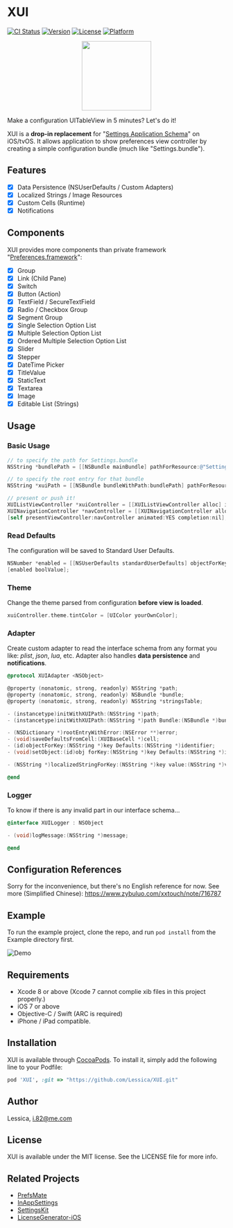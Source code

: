 # XUI

[![CI Status](http://img.shields.io/travis/Lessica/XUI.svg?style=flat)](https://travis-ci.org/Lessica/XUI)
[![Version](https://img.shields.io/cocoapods/v/XUI.svg?style=flat)](http://cocoapods.org/pods/XUI)
[![License](https://img.shields.io/cocoapods/l/XUI.svg?style=flat)](http://cocoapods.org/pods/XUI)
[![Platform](https://img.shields.io/cocoapods/p/XUI.svg?style=flat)](http://cocoapods.org/pods/XUI)

<p align="center">
<img src="https://raw.githubusercontent.com/Lessica/XUI/master/Design/XUIAboutIcon.png" width="160"/><br />
</p>

Make a configuration UITableView in 5 minutes? Let's do it!

XUI is a **drop-in replacement** for "[Settings Application Schema](https://developer.apple.com/library/content/documentation/PreferenceSettings/Conceptual/SettingsApplicationSchemaReference/Introduction/Introduction.html#//apple_ref/doc/uid/TP40007005-SW1)" on iOS/tvOS. It allows application to show preferences view controller by creating a simple configuration bundle (much like "Settings.bundle").

## Features

- [x] Data Persistence (NSUserDefaults / Custom Adapters)
- [x] Localized Strings / Image Resources
- [x] Custom Cells (Runtime)
- [x] Notifications

## Components

XUI provides more components than private framework "[Preferences.framework](http://iphonedevwiki.net/index.php/Preferences.framework)":

- [x] Group
- [x] Link (Child Pane)
- [x] Switch
- [x] Button (Action)
- [x] TextField / SecureTextField
- [x] Radio / Checkbox Group
- [x] Segment Group
- [x] Single Selection Option List
- [x] Multiple Selection Option List
- [x] Ordered Multiple Selection Option List
- [x] Slider
- [x] Stepper
- [x] DateTime Picker
- [x] TitleValue
- [x] StaticText
- [x] Textarea
- [x] Image
- [x] Editable List (Strings)

## Usage

### Basic Usage

```objective-c
// to specify the path for Settings.bundle
NSString *bundlePath = [[NSBundle mainBundle] pathForResource:@"Settings" ofType:@"bundle"];

// to specify the root entry for that bundle
NSString *xuiPath = [[NSBundle bundleWithPath:bundlePath] pathForResource:@"Root" ofType:@"plist"];

// present or push it!
XUIListViewController *xuiController = [[XUIListViewController alloc] initWithPath:xuiPath withBundlePath:bundlePath];
XUINavigationController *navController = [[XUINavigationController alloc] initWithRootViewController:xuiController];
[self presentViewController:navController animated:YES completion:nil];
```

### Read Defaults

The configuration will be saved to Standard User Defaults.

```objective-c
NSNumber *enabled = [[NSUserDefaults standardUserDefaults] objectForKey:@"enabled"];
[enabled boolValue];
```

### Theme

Change the theme parsed from configuration **before view is loaded**.

```objective-c
xuiController.theme.tintColor = [UIColor yourOwnColor];
```

### Adapter

Create custom adapter to read the interface schema from any format you like: *plist*, *json*, *lua*, etc. Adapter also handles **data persistence** and **notifications**.

```objective-c
@protocol XUIAdapter <NSObject>

@property (nonatomic, strong, readonly) NSString *path;
@property (nonatomic, strong, readonly) NSBundle *bundle;
@property (nonatomic, strong, readonly) NSString *stringsTable;

- (instancetype)initWithXUIPath:(NSString *)path;
- (instancetype)initWithXUIPath:(NSString *)path Bundle:(NSBundle *)bundle;

- (NSDictionary *)rootEntryWithError:(NSError **)error;
- (void)saveDefaultsFromCell:(XUIBaseCell *)cell;
- (id)objectForKey:(NSString *)key Defaults:(NSString *)identifier;
- (void)setObject:(id)obj forKey:(NSString *)key Defaults:(NSString *)identifier;

- (NSString *)localizedStringForKey:(NSString *)key value:(NSString *)value;

@end
```

### Logger

To know if there is any invalid part in our interface schema...

```objective-c
@interface XUILogger : NSObject

- (void)logMessage:(NSString *)message;

@end
```

## Configuration References

Sorry for the inconvenience, but there's no English reference for now. See more (Simplified Chinese): https://www.zybuluo.com/xxtouch/note/716787

## Example

To run the example project, clone the repo, and run `pod install` from the Example directory first.

![Demo](https://raw.githubusercontent.com/Lessica/XUI/master/Design/IMG_0716.jpg)

## Requirements

- Xcode 8 or above (Xcode 7 cannot complie xib files in this project properly.)
- iOS 7 or above
- Objective-C / Swift (ARC is required)
- iPhone / iPad compatible.

## Installation

XUI is available through [CocoaPods](http://cocoapods.org). To install
it, simply add the following line to your Podfile:

```ruby
pod 'XUI', :git => "https://github.com/Lessica/XUI.git"
```

## Author

Lessica, i.82@me.com

## License

XUI is available under the MIT license. See the LICENSE file for more info.

## Related Projects

- [PrefsMate](https://github.com/caiyue1993/PrefsMate)
- [InAppSettings](https://github.com/kgn/InAppSettings)
- [SettingsKit](https://github.com/mlnlover11/SettingsKit)
- [LicenseGenerator-iOS](https://github.com/carloe/LicenseGenerator-iOS)
